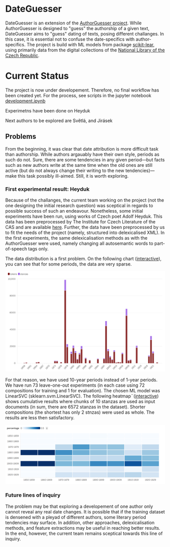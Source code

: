 # DateGuesser
DateGuesser is an extension of the [AuthorGuesser project](https://github.com/DigilabNLCR/AuthorGuesser). While AuthorGuesser is designed to "guess" the authorship of a given text, DateGuesser aims to "guess" dating of texts, posing different challanges. In this case, it is essential not to confuse the date-specifics with author-specifics. The project is build with ML models from package [scikit-lear](https://scikit-learn.org/stable/), using primarily data from the digital collections of the [National Library of the Czech Republic](https://www.en.nkp.cz/).

# Current Status

The project is now under developement. Therefore, no final workflow has been created yet. For the process, see scripts in the jupyter notebook [development.ipynb](https://github.com/DigilabNLCR/DateGuesser/blob/main/development.ipynb)

Experimetns have been done on Heyduk

Next authors to be explored are Světlá, and Jirásek

## Problems
From the beginning, it was clear that date attribution is more difficult task than authorship. While authors argauably have their own style, periods as such do not. Sure, there are some tendencies in any given period—but facts such as new authors write at the same time when the old ones are still active (but do not always change their writing to the new tendencies)—make this task possibly ill-aimed. Still, it is worth exploring.

### First experimental result: Heyduk

Because of the challanges, the current team working on the project (not the one designing the initial research question) was sceptical in regards to possible success of such an endeavour. Nonetheless, some initial experiments have been run, using works of Czech poet Adolf Heyduk. This data has been preprocessed by The Institute for Czech Literature of the CAS and are available [here](https://data.ucl.cas.cz/s/To3TMSK2G6SC6KQ). Further, the data have been preprocessed by us to fit the needs of the project (namely, structured into delexicalised XML). In the first experiments, the same delexicalisation methods as with the AuthorGuesser were used, namely changing all autosemantic words to part-of-speech tags only.

The data distribution is a first problem. On the following chart ([interactive](https://public.flourish.studio/visualisation/20673921/)), you can see that for some periods, the data are very sparse.

![Heyduk data](https://github.com/DigilabNLCR/DateGuesser/blob/main/img/heyduk_data.png)

For that reason, we have used 10-year periods instead of 1-year periods. We have run 73 leave-one-out experiments (in each case using 72 compositions for training and 1 for evaluation). The chosen ML model was LinearSVC (sklearn.svm.LinearSVC). The following heatmap¨([interactive](https://public.flourish.studio/visualisation/20676148/)) shows cumulative results where chunks of 10 stanzas are used as input documents (in sum, there are 6572 stanzas in the dataset). Shorter compositions (the shortest has only 2 stnzas) were used as whole. The results are less then satisfactory.

![Heyduk results](https://github.com/DigilabNLCR/DateGuesser/blob/main/img/heyduk_results.png)

### Future lines of inquiry

The problem may be that exploring a developement of one author only cannot reveal any real date changes. It is possible that if the training dataset is densened with a pleyad of different authors, some literary period tendencies may surface. In addition, other approaches, delexicalisation methods, and feature extractions may be useful in reaching better results. In the end, however, the current team remains sceptical towards this line of inquiry.